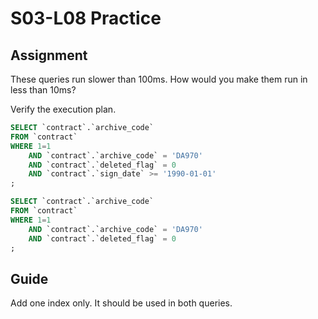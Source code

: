 # S03-L08 Practice

## Assignment

These queries run slower than 100ms. How would you make them run in less than 10ms?

Verify the execution plan.

```sql
SELECT `contract`.`archive_code`
FROM `contract`
WHERE 1=1
	AND `contract`.`archive_code` = 'DA970'
	AND `contract`.`deleted_flag` = 0
	AND `contract`.`sign_date` >= '1990-01-01'
;

SELECT `contract`.`archive_code`
FROM `contract`
WHERE 1=1
	AND `contract`.`archive_code` = 'DA970'
	AND `contract`.`deleted_flag` = 0
;
```

## Guide

Add one index only. It should be used in both queries.

